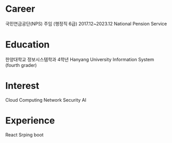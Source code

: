 # Career
 국민연금공단(NPS) 주임 (행정직 6급) 2017.12~2023.12 National Pension Service
# Education
 한양대학교 정보시스템학과 4학년 Hanyang University Information System (fourth grader)
# Interest
<h>Cloud Computing</h>
<h>Network Security</h>
<h>AI</h>

# Experience
React
Srping boot
